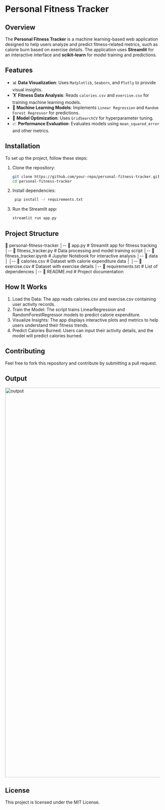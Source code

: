 # Personal Fitness Tracker

## Overview
The **Personal Fitness Tracker** is a machine learning-based web application designed to help users analyze and predict fitness-related metrics, such as calorie burn based on exercise details. The application uses **Streamlit** for an interactive interface and **scikit-learn** for model training and predictions.

## Features
- 📊 **Data Visualization**: Uses `Matplotlib`, `Seaborn`, and `Plotly` to provide visual insights.
- 🏋️ **Fitness Data Analysis**: Reads `calories.csv` and `exercise.csv` for training machine learning models.
- 🤖 **Machine Learning Models**: Implements `Linear Regression` and `Random Forest Regressor` for predictions.
- 🎯 **Model Optimization**: Uses `GridSearchCV` for hyperparameter tuning.
- 📈 **Performance Evaluation**: Evaluates models using `mean_squared_error` and other metrics.

## Installation
To set up the project, follow these steps:

1. Clone the repository:
   ```bash
   git clone https://github.com/your-repo/personal-fitness-tracker.git
   cd personal-fitness-tracker
   
2. Install dependencies:
   ```bash
    pip install -r requirements.txt

3. Run the Streamlit app:
   ```bash
   streamlit run app.py

## Project Structure
📂 personal-fitness-tracker
│-- 📄 app.py               # Streamlit app for fitness tracking
│-- 📄 fitness_tracker.py   # Data processing and model training script
│-- 📄 fitness_tracker.ipynb # Jupyter Notebook for interactive analysis
│-- 📂 data
│   │-- 📄 calories.csv      # Dataset with calorie expenditure data
│   │-- 📄 exercise.csv      # Dataset with exercise details
│-- 📄 requirements.txt     # List of dependencies
│-- 📄 README.md            # Project documentation

## How It Works
1. Load the Data: The app reads calories.csv and exercise.csv containing user activity records.
2. Train the Model: The script trains LinearRegression and RandomForestRegressor models to predict calorie expenditure.
3. Visualize Insights: The app displays interactive plots and metrics to help users understand their fitness trends.
4. Predict Calories Burned: Users can input their activity details, and the model will predict calories burned.

## Contributing
Feel free to fork this repository and contribute by submitting a pull request.

## Output
<img width="1264" alt="output" src="https://github.com/user-attachments/assets/55cfb6e3-5a2c-4784-98ea-3106b3a556d7" />

## License
This project is licensed under the MIT License.


